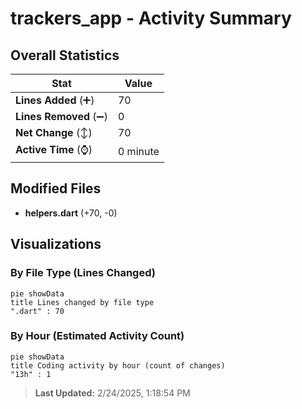 # trackers_app - Activity Summary 

## Overall Statistics

| Stat                   | Value                                                             |
| ---------------------- | ----------------------------------------------------------------- |
| **Lines Added** (➕)   | 70                                          |
| **Lines Removed** (➖) | 0                                        |
| **Net Change** (↕)    | 70                |
| **Active Time** (⌚)   | 0 minute |


## Modified Files
- **helpers.dart** (+70, -0)

## Visualizations

### By File Type (Lines Changed)

```mermaid
pie showData
title Lines changed by file type
".dart" : 70
```

### By Hour (Estimated Activity Count)

```mermaid
pie showData
title Coding activity by hour (count of changes)
"13h" : 1
```


> **Last Updated:** 2/24/2025, 1:18:54 PM